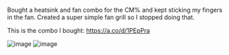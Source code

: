 Bought a heatsink and fan combo for the CM% and kept sticking my fingers in the fan. Created a super simple fan grill so I stopped doing that. 

This is the combo I bought: https://a.co/d/1PEpPra

![image](https://github.com/user-attachments/assets/5b46438f-b224-4582-971c-9a142699dd3a)
![image](https://github.com/user-attachments/assets/f56788a4-3c04-46ce-8c47-646e484bf563)
